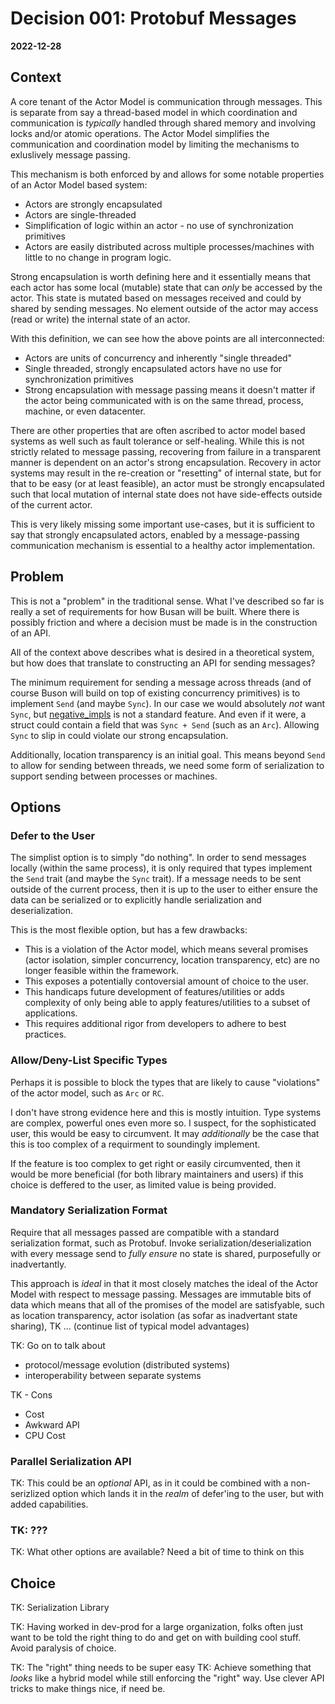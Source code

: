 # Decision 001: Protobuf Messages
__2022-12-28__


## Context

A core tenant of the Actor Model is communication through messages. This is separate from
say a thread-based model in which coordination and communication is _typically_ handled through
shared memory and involving locks and/or atomic operations. The Actor Model simplifies the
communication and coordination model by limiting the mechanisms to exluslively message passing.

This mechanism is both enforced by and allows for some notable properties of an Actor Model
based system:

  + Actors are strongly encapsulated
  + Actors are single-threaded
  + Simplification of logic within an actor - no use of synchronization primitives
  + Actors are easily distributed across multiple processes/machines with little to
    no change in program logic.

Strong encapsulation is worth defining here and it essentially means that each actor has
some local (mutable) state that can _only_ be accessed by the actor. This state is mutated
based on messages received and could by shared by sending messages. No element outside of
the actor may access (read or write) the internal state of an actor.

With this definition, we can see how the above points are all interconnected:
  + Actors are units of concurrency and inherently "single threaded"
  + Single threaded, strongly encapsulated actors have no use for synchronization primitives
  + Strong encapsulation with message passing means it doesn't matter if the
    actor being communicated with is on the same thread, process, machine, or even
    datacenter.

There are other properties that are often ascribed to actor model based systems as well such
as fault tolerance or self-healing. While this is not strictly related to message passing,
recovering from failure in a transparent manner is dependent on an actor's strong
encapsulation.  Recovery in actor systems may result in the re-creation or "resetting" of
internal state, but for that to be easy (or at least feasible), an actor must be strongly
encapsulated such that local mutation of internal state does not have side-effects outside
of the current actor.

This is very likely missing some important use-cases, but it is sufficient to say that
strongly encapsulated actors, enabled by a message-passing communication mechanism is
essential to a healthy actor implementation.

## Problem

This is not a "problem" in the traditional sense. What I've described so far is really a
set of requirements for how Busan will be built. Where there is possibly friction and where
a decision must be made is in the construction of an API.

All of the context above describes what is desired in a theoretical system, but how does
that translate to constructing an API for sending messages?

The minimum requirement for sending a message across threads (and of course Buson will build
on top of existing concurrency primitives) is to implement `Send` (and maybe `Sync`). In our
case we would absolutely _not_ want `Sync`, but [negative_impls][neg_impl] is not a standard
feature. And even if it were, a struct could contain a field that was `Sync + Send` (such as
an `Arc`). Allowing `Sync` to slip in could violate our strong encapsulation.

Additionally, location transparency is an initial goal. This means beyond `Send` to allow
for sending between threads, we need some form of serialization to support sending between
processes or machines.


  [neg_impl]: https://github.com/rust-lang/rust/issues/68318

## Options

### Defer to the User

The simplist option is to simply "do nothing". In order to send messages locally (within the
same process), it is only required that types implement the `Send` trait (and maybe the `Sync`
trait). If a message needs to be sent outside of the current process, then it is up to the user
to either ensure the data can be serialized or to explicitly handle serialization and
deserialization.

This is the most flexible option, but has a few drawbacks:
  + This is a violation of the Actor model, which means several promises (actor isolation,
    simpler concurrency, location transparency, etc) are no longer feasible within the
    framework.
  + This exposes a potentially contoversial amount of choice to the user.
  + This handicaps future development of features/utilities or adds complexity of only
    being able to apply features/utilities to a subset of applications.
  + This requires additional rigor from developers to adhere to best practices.


### Allow/Deny-List Specific Types

Perhaps it is possible to block the types that are likely to cause "violations" of the
actor model, such as `Arc` or `RC`.

I don't have strong evidence here and this is mostly intuition. Type systems are complex,
powerful ones even more so. I suspect, for the sophisticated user, this would be easy to
circumvent. It may _additionally_ be the case that this is too complex of a requirment to
soundingly implement.

If the feature is too complex to get right or easily circumvented, then it would be more
beneficial (for both library maintainers and users) if this choice is deffered to the user,
as limited value is being provided.


### Mandatory Serialization Format

Require that all messages passed are compatible with a standard serialization format, such
as Protobuf. Invoke serialization/deserialization with every message send to _fully ensure_
no state is shared, purposefully or inadvertantly.

This approach is _ideal_ in that it most closely matches the ideal of the Actor Model with
respect to message passing. Messages are immutable bits of data which means that all of the
promises of the model are satisfyable, such as location transparency, actor isolation (as
sofar as inadvertant state sharing), TK ... (continue list of typical model advantages)

TK: Go on to talk about
  + protocol/message evolution (distributed systems)
  + interoperability between separate systems

TK - Cons
  + Cost
  + Awkward API
  + CPU Cost

### Parallel Serialization API

TK: This could be an _optional_ API, as in it could be combined with a non-serizlized option which lands it
    in the _realm_ of defer'ing to the user, but with added capabilities.

### TK: ???

TK: What other options are available? Need a bit of time to think on this


## Choice

TK: Serialization Library

TK: Having worked in dev-prod for a large organization, folks often just want to be told the right thing
    to do and get on with building cool stuff. Avoid paralysis of choice.

TK: The "right" thing needs to be super easy
TK: Achieve something that _looks_ like a hybrid model while still enforcing the "right" way. Use clever API
    tricks to make things nice, if need be.

